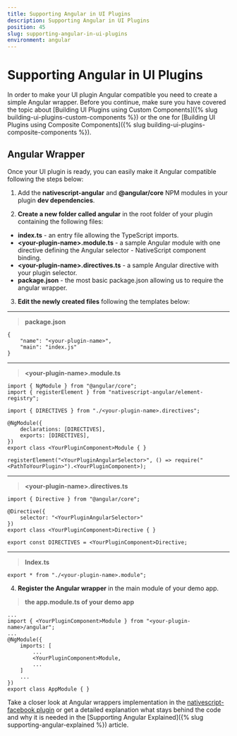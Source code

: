 ```yaml
---
title: Supporting Angular in UI Plugins
description: Supporting Angular in UI Plugins
position: 45
slug: supporting-angular-in-ui-plugins
environment: angular
---
```


# Supporting Angular in UI Plugins

In order to make your UI plugin Angular compatible you need to create a simple Angular wrapper. Before you continue, make sure you have covered the topic about [Building UI Plugins using Custom Components]({% slug building-ui-plugins-custom-components %}) or the one for [Building UI Plugins using Composite Components]({% slug building-ui-plugins-composite-components %}).


##  Angular Wrapper

Once your UI plugin is ready, you can easily make it Angular compatible following the steps below:

1) Add the **nativescript-angular** and **@angular/core** NPM modules in your plugin **dev dependencies**.

2) **Create a new folder called angular** in the root folder of your plugin containing the following files:

  * **index.ts** - an entry file allowing the TypeScript imports.
  * **\<your-plugin-name\>.module.ts** - a sample Angular module with one directive defining the Angular selector - NativeScript component binding.
  * **\<your-plugin-name\>.directives.ts** - a sample Angular directive with your plugin selector.
  * **package.json** - the most basic package.json allowing us to require the angular wrapper.

3) **Edit the newly created files** following the templates below: 

---
> **package.json**

    {
        "name": "<your-plugin-name>",
        "main": "index.js"
    }
 ---
 > **\<your-plugin-name\>.module.ts**

    import { NgModule } from "@angular/core";
    import { registerElement } from "nativescript-angular/element-registry";
    
    import { DIRECTIVES } from "./<your-plugin-name>.directives";
    
    @NgModule({
        declarations: [DIRECTIVES],
        exports: [DIRECTIVES],
    })
    export class <YourPluginComponent>Module { }
    
    registerElement("<YourPluginAngularSelector>", () => require("<PathToYourPlugin>").<YourPluginComponent>);
---
> **\<your-plugin-name\>.directives.ts**

    import { Directive } from "@angular/core";
    
    @Directive({
        selector: "<YourPluginAngularSelector>"
    })
    export class <YourPluginComponent>Directive { }
    
    export const DIRECTIVES = <YourPluginComponent>Directive;

---
> **Index.ts**

    export * from "./<your-plugin-name>.module";

4) **Register the Angular wrapper** in the main module of your demo app.
> **the app.module.ts of your demo app**

    ...
    import { <YourPluginComponent>Module } from "<your-plugin-name>/angular";
    ...
    @NgModule({
        imports: [
            ...
            <YourPluginComponent>Module,
            ...
        ]
        ...
    })
    export class AppModule { }

Take a closer look at Angular wrappers implementation in the [nativescript-facebook plugin](https://github.com/NativeScript/nativescript-facebook/tree/master/src/angular) or get a detailed explanation what stays behind the code and why it is needed in the [Supporting Angular Explained]({% slug supporting-angular-explained %}) article.
